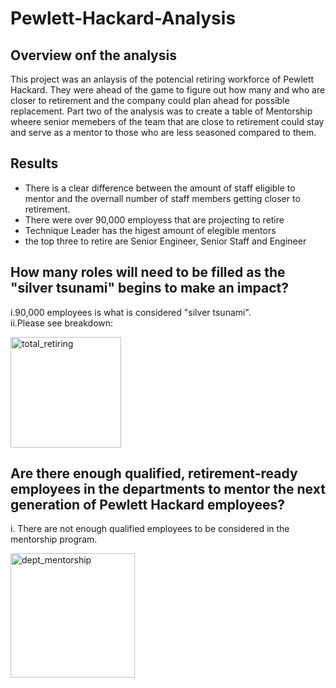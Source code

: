 # Pewlett-Hackard-Analysis
## Overview onf the analysis
This project was an anlaysis of the potencial retiring workforce of Pewlett Hackard. They were ahead of the game to figure out how many and who are closer to retirement and the company could plan ahead for possible replacement. Part two of the analysis was to create a table of Mentorship wheere senior memebers of the team that are close to retirement could stay and serve as a mentor to those who are less seasoned compared to them. 

## Results 
- There is a clear difference between the amount of staff eligible to mentor and the overnall number of staff members getting closer to retirement. 
- There were over 90,000 employess that are projecting to retire 
- Technique Leader has the higest amount of elegible mentors 
- the top three to retire are Senior Engineer, Senior Staff and Engineer

## How many roles will need to be filled as the "silver tsunami" begins to make an impact?

i.90,000 employees is what is considered "silver tsunami".  
ii.Please see breakdown:

<img width="177" alt="total_retiring" src="https://user-images.githubusercontent.com/92067596/161460479-da13faf0-d245-40f8-bb55-13883dd88f9e.png">


## Are there enough qualified, retirement-ready employees in the departments to mentor the next generation of Pewlett Hackard employees?

i. There are not enough qualified employees to be considered in the mentorship program. 

<img width="199" alt="dept_mentorship" src="https://user-images.githubusercontent.com/92067596/161460371-5857bb9a-311a-4f35-b52f-bebe09ec8079.png">
